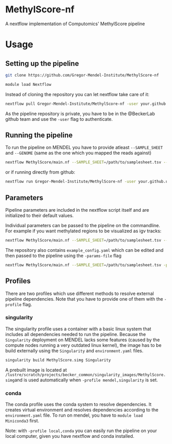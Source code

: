 # MethylScore-nf
A nextflow implementation of Computomics' MethylScore pipeline

# Usage

## Setting up the pipeline

```bash
git clone https://github.com/Gregor-Mendel-Institute/MethylScore-nf

module load Nextflow
```

Instead of cloning the repository you can let nextflow take care of it:
```bash
nextflow pull Gregor-Mendel-Institute/MethylScore-nf -user your.github.username
```
As the pipeline repository is private, you have to be in the @BeckerLab github team and use the `-user` flag to authenticate.


## Running the pipeline
To run the pipeline on MENDEL you have to provide atleast `--SAMPLE_SHEET` and `--GENOME` (same as the one which you mapped the reads against)

```bash
nextflow MethylScore/main.nf --SAMPLE_SHEET=/path/to/samplesheet.tsv --GENOME=/path/to/reference_genome.fa -profile mendel,singularity
```
or if running directly from github:
```bash
nextflow run Gregor-Mendel-Institute/MethylScore-nf -user your.github.username --SAMPLE_SHEET=/path/to/samplesheet.tsv --GENOME=/path/to/reference_genome.fa -profile mendel,singularity
```

## Parameters
Pipeline parameters are included in the nextflow script itself and are initialized to their default values.

Individual parameters can be passed to the pipeline on the commandline. For example if you want methylated regions to be visualized as igv tracks:

```bash
nextflow MethylScore/main.nf --SAMPLE_SHEET=/path/to/samplesheet.tsv --IGV -profile mendel,singularity
```

The repository also contains `example_config.yaml` which can be edited and then passed to the pipeline using the `-params-file` flag

```bash
nextflow MethylScore/main.nf --SAMPLE_SHEET=/path/to/samplesheet.tsv -params-file=/path/to/config.yaml
```

## Profiles
There are two profiles which use different methods to resolve external pipeline dependencies.
Note that you have to provide one of them with the `-profile` flag.


### singularity
The singularity profile uses a container with a basic linux system that includes all dependencies needed to run the pipeline.
Because the `Singularity` deployment on MENDEL lacks some features (caused by the compute nodes running a very outdated linux kernel), the image has to be build externally using the `Singularity` and `environment.yaml` files.
```bash
singularity build MethylScore.simg Singularity
```
A prebuilt image is located at `/lustre/scratch/projects/becker_common/singularity_images/MethylScore.simg`and is used automatically when `-profile mendel,singularity` is set.

### conda
The conda profile uses the conda system to resolve dependencies. It creates virtual environment and resolves dependencies according to the `environment.yaml` file.
To run on mendel, you have to `module load Miniconda3` first.

Note: with `-profile local,conda` you can easily run the pipeline on your local computer, given you have nextflow and conda installed.
